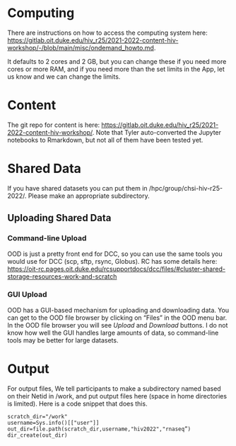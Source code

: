 # Computing
There are instructions on how to access the computing system here: 
<https://gitlab.oit.duke.edu/hiv_r25/2021-2022-content-hiv-workshop/-/blob/main/misc/ondemand_howto.md>. 

It defaults to 2 cores and 2 GB, but you can change these if you need more cores or more RAM, and if you need more than the set limits in the App, let us know and we can change the limits.

# Content
The git repo for content is here: <https://gitlab.oit.duke.edu/hiv_r25/2021-2022-content-hiv-workshop/>. Note that Tyler auto-converted the Jupyter notebooks to Rmarkdown, but not all of them have been tested yet.

# Shared Data
If you have shared datasets you can put them in /hpc/group/chsi-hiv-r25-2022/. Please make an appropriate subdirectory.

## Uploading Shared Data
### Command-line Upload
OOD is just a pretty front end for DCC, so you can use the same tools you would use for DCC (scp, sftp, rsync, Globus). RC has some details here: <https://oit-rc.pages.oit.duke.edu/rcsupportdocs/dcc/files/#cluster-shared-storage-resources-work-and-scratch>

### GUI Upload
OOD has a GUI-based mechanism for uploading and downloading data. You can get to the OOD file browser by clicking on “Files” in the OOD menu bar. In the OOD file browser you will see *Upload* and *Download* buttons. I do not know how well the GUI handles large amounts of data, so command-line tools may be better for large datasets.

# Output 
For output files, We tell participants to make a subdirectory named based on their Netid in /work, and put output files here (space in home directories is limited). Here is a code snippet that does this.

```
scratch_dir="/work"
username=Sys.info()[["user"]]
out_dir=file.path(scratch_dir,username,"hiv2022","rnaseq”)
dir_create(out_dir)
```
